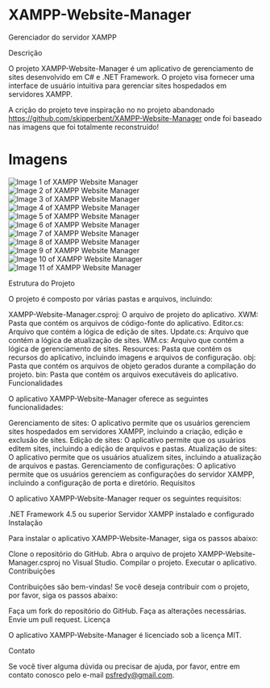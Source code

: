 # XAMPP-Website-Manager
Gerenciador do servidor XAMPP 

Descrição

O projeto XAMPP-Website-Manager é um aplicativo de gerenciamento de sites desenvolvido em C# e .NET Framework. O projeto visa fornecer uma interface de usuário intuitiva para gerenciar sites hospedados em servidores XAMPP.

A crição do projeto teve inspiração no no projeto abandonado https://github.com/skipperbent/XAMPP-Website-Manager onde foi baseado nas imagens que foi totalmente reconstruido!

# Imagens
![Image 1 of XAMPP Website Manager](https://github.com/PSTrennepohl/XAMPP-Website-Manager/blob/main/imgs/screenshot_1.png?raw=true)
![Image 2 of XAMPP Website Manager](https://github.com/PSTrennepohl/XAMPP-Website-Manager/blob/main/imgs/screenshot_2.png?raw=true)
![Image 3 of XAMPP Website Manager](https://github.com/PSTrennepohl/XAMPP-Website-Manager/blob/main/imgs/screenshot_3.png?raw=true)
![Image 4 of XAMPP Website Manager](https://github.com/PSTrennepohl/XAMPP-Website-Manager/blob/main/imgs/screenshot_4.png?raw=true)
![Image 5 of XAMPP Website Manager](https://github.com/PSTrennepohl/XAMPP-Website-Manager/blob/main/imgs/screenshot_5.png?raw=true)
![Image 6 of XAMPP Website Manager](https://github.com/PSTrennepohl/XAMPP-Website-Manager/blob/main/imgs/screenshot_6.png?raw=true)
![Image 7 of XAMPP Website Manager](https://github.com/PSTrennepohl/XAMPP-Website-Manager/blob/main/imgs/screenshot_7.png?raw=true)
![Image 8 of XAMPP Website Manager](https://github.com/PSTrennepohl/XAMPP-Website-Manager/blob/main/imgs/screenshot_8.png?raw=true)
![Image 9 of XAMPP Website Manager](https://github.com/PSTrennepohl/XAMPP-Website-Manager/blob/main/imgs/screenshot_9.png?raw=true)
![Image 10 of XAMPP Website Manager](https://github.com/PSTrennepohl/XAMPP-Website-Manager/blob/main/imgs/screenshot_10.png?raw=true)
![Image 11 of XAMPP Website Manager](https://github.com/PSTrennepohl/XAMPP-Website-Manager/blob/main/imgs/screenshot_11.png?raw=true)

Estrutura do Projeto

O projeto é composto por várias pastas e arquivos, incluindo:

XAMPP-Website-Manager.csproj: O arquivo de projeto do aplicativo.
XWM: Pasta que contém os arquivos de código-fonte do aplicativo.
Editor.cs: Arquivo que contém a lógica de edição de sites.
Update.cs: Arquivo que contém a lógica de atualização de sites.
WM.cs: Arquivo que contém a lógica de gerenciamento de sites.
Resources: Pasta que contém os recursos do aplicativo, incluindo imagens e arquivos de configuração.
obj: Pasta que contém os arquivos de objeto gerados durante a compilação do projeto.
bin: Pasta que contém os arquivos executáveis do aplicativo.
Funcionalidades

O aplicativo XAMPP-Website-Manager oferece as seguintes funcionalidades:

Gerenciamento de sites: O aplicativo permite que os usuários gerenciem sites hospedados em servidores XAMPP, incluindo a criação, edição e exclusão de sites.
Edição de sites: O aplicativo permite que os usuários editem sites, incluindo a edição de arquivos e pastas.
Atualização de sites: O aplicativo permite que os usuários atualizem sites, incluindo a atualização de arquivos e pastas.
Gerenciamento de configurações: O aplicativo permite que os usuários gerenciem as configurações do servidor XAMPP, incluindo a configuração de porta e diretório.
Requisitos

O aplicativo XAMPP-Website-Manager requer os seguintes requisitos:

.NET Framework 4.5 ou superior
Servidor XAMPP instalado e configurado
Instalação

Para instalar o aplicativo XAMPP-Website-Manager, siga os passos abaixo:

Clone o repositório do GitHub.
Abra o arquivo de projeto XAMPP-Website-Manager.csproj no Visual Studio.
Compilar o projeto.
Executar o aplicativo.
Contribuições

Contribuições são bem-vindas! Se você deseja contribuir com o projeto, por favor, siga os passos abaixo:

Faça um fork do repositório do GitHub.
Faça as alterações necessárias.
Envie um pull request.
Licença

O aplicativo XAMPP-Website-Manager é licenciado sob a licença MIT.

Contato

Se você tiver alguma dúvida ou precisar de ajuda, por favor, entre em contato conosco pelo e-mail psfredy@gmail.com.
